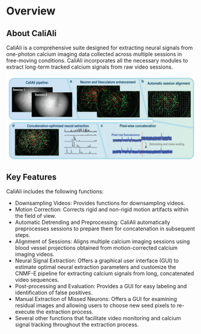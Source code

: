 # Overview

## About CaliAli <a id="introduction"></a>

CaliAli is a comprehensive suite designed for extracting neural signals from one-photon calcium imaging data collected across multiple sessions in free-moving conditions. CaliAli incorporates all the necessary modules to extract long-term tracked calcium signals from raw video sessions.

![CaliAli Pipeline](files/pipeline_summary.png)

## Key Features <a id="key"></a>

CaliAli includes the following functions:


-	Downsampling Videos: Provides functions for downsampling videos.
-	Motion Correction: Corrects rigid and non-rigid motion artifacts within the field of view.
-	Automatic Detrending and Preprocessing: CaliAli automatically preprocesses sessions to prepare them for concatenation in subsequent steps.
-	Alignment of Sessions: Aligns multiple calcium imaging sessions using blood vessel projections obtained from motion-corrected calcium imaging videos.
-	Neural Signal Extraction: Offers a graphical user interface (GUI) to estimate optimal neural extraction parameters and customize the CNMF-E pipeline for extracting calcium signals from long, concatenated video sequences.
-	Post-processing and Evaluation: Provides a GUI for easy labeling and identification of false positives.
-	Manual Extraction of Missed Neurons: Offers a GUI for examining residual images and allowing users to choose new seed pixels to re-execute the extraction process.
-	Several other functions that facilitate video monitoring and calcium signal tracking throughout the extraction process.


